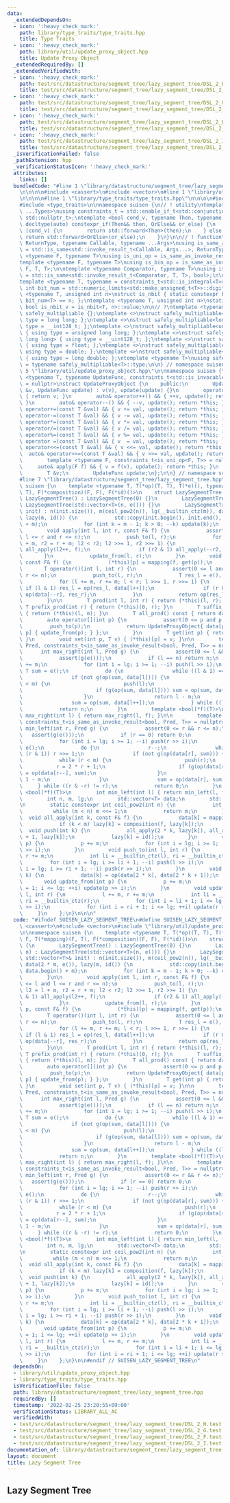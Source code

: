 ```yaml
---
data:
  _extendedDependsOn:
  - icon: ':heavy_check_mark:'
    path: library/type_traits/type_traits.hpp
    title: Type Traits
  - icon: ':heavy_check_mark:'
    path: library/util/update_proxy_object.hpp
    title: Update Proxy Object
  _extendedRequiredBy: []
  _extendedVerifiedWith:
  - icon: ':heavy_check_mark:'
    path: test/src/datastructure/segment_tree/lazy_segment_tree/DSL_2_F.test.cpp
    title: test/src/datastructure/segment_tree/lazy_segment_tree/DSL_2_F.test.cpp
  - icon: ':heavy_check_mark:'
    path: test/src/datastructure/segment_tree/lazy_segment_tree/DSL_2_G.test.cpp
    title: test/src/datastructure/segment_tree/lazy_segment_tree/DSL_2_G.test.cpp
  - icon: ':heavy_check_mark:'
    path: test/src/datastructure/segment_tree/lazy_segment_tree/DSL_2_H.test.cpp
    title: test/src/datastructure/segment_tree/lazy_segment_tree/DSL_2_H.test.cpp
  - icon: ':heavy_check_mark:'
    path: test/src/datastructure/segment_tree/lazy_segment_tree/DSL_2_I.test.cpp
    title: test/src/datastructure/segment_tree/lazy_segment_tree/DSL_2_I.test.cpp
  _isVerificationFailed: false
  _pathExtension: hpp
  _verificationStatusIcon: ':heavy_check_mark:'
  attributes:
    links: []
  bundledCode: "#line 1 \"library/datastructure/segment_tree/lazy_segment_tree.hpp\"\
    \n\n\n\n#include <cassert>\n#include <vector>\n#line 1 \"library/util/update_proxy_object.hpp\"\
    \n\n\n\n#line 1 \"library/type_traits/type_traits.hpp\"\n\n\n\n#include <limits>\n\
    #include <type_traits>\n\nnamespace suisen {\n// ! utility\ntemplate <typename\
    \ ...Types>\nusing constraints_t = std::enable_if_t<std::conjunction_v<Types...>,\
    \ std::nullptr_t>;\ntemplate <bool cond_v, typename Then, typename OrElse>\nconstexpr\
    \ decltype(auto) constexpr_if(Then&& then, OrElse&& or_else) {\n    if constexpr\
    \ (cond_v) {\n        return std::forward<Then>(then);\n    } else {\n       \
    \ return std::forward<OrElse>(or_else);\n    }\n}\n\n// ! function\ntemplate <typename\
    \ ReturnType, typename Callable, typename ...Args>\nusing is_same_as_invoke_result\
    \ = std::is_same<std::invoke_result_t<Callable, Args...>, ReturnType>;\ntemplate\
    \ <typename F, typename T>\nusing is_uni_op = is_same_as_invoke_result<T, F, T>;\n\
    template <typename F, typename T>\nusing is_bin_op = is_same_as_invoke_result<T,\
    \ F, T, T>;\n\ntemplate <typename Comparator, typename T>\nusing is_comparator\
    \ = std::is_same<std::invoke_result_t<Comparator, T, T>, bool>;\n\n// ! integral\n\
    template <typename T, typename = constraints_t<std::is_integral<T>>>\nconstexpr\
    \ int bit_num = std::numeric_limits<std::make_unsigned_t<T>>::digits;\ntemplate\
    \ <typename T, unsigned int n>\nstruct is_nbit { static constexpr bool value =\
    \ bit_num<T> == n; };\ntemplate <typename T, unsigned int n>\nstatic constexpr\
    \ bool is_nbit_v = is_nbit<T, n>::value;\n\n// ?\ntemplate <typename T>\nstruct\
    \ safely_multipliable {};\ntemplate <>\nstruct safely_multipliable<int> { using\
    \ type = long long; };\ntemplate <>\nstruct safely_multipliable<long long> { using\
    \ type = __int128_t; };\ntemplate <>\nstruct safely_multipliable<unsigned int>\
    \ { using type = unsigned long long; };\ntemplate <>\nstruct safely_multipliable<unsigned\
    \ long long> { using type = __uint128_t; };\ntemplate <>\nstruct safely_multipliable<float>\
    \ { using type = float; };\ntemplate <>\nstruct safely_multipliable<double> {\
    \ using type = double; };\ntemplate <>\nstruct safely_multipliable<long double>\
    \ { using type = long double; };\ntemplate <typename T>\nusing safely_multipliable_t\
    \ = typename safely_multipliable<T>::type;\n\n} // namespace suisen\n\n\n#line\
    \ 5 \"library/util/update_proxy_object.hpp\"\n\nnamespace suisen {\n\ntemplate\
    \ <typename T, typename UpdateFunc, constraints_t<std::is_invocable<UpdateFunc>>\
    \ = nullptr>\nstruct UpdateProxyObject {\n    public:\n        UpdateProxyObject(T\
    \ &v, UpdateFunc update) : v(v), update(update) {}\n        operator T() const\
    \ { return v; }\n        auto& operator++() && { ++v, update(); return *this;\
    \ }\n        auto& operator--() && { --v, update(); return *this; }\n        auto&\
    \ operator+=(const T &val) && { v += val, update(); return *this; }\n        auto&\
    \ operator-=(const T &val) && { v -= val, update(); return *this; }\n        auto&\
    \ operator*=(const T &val) && { v *= val, update(); return *this; }\n        auto&\
    \ operator/=(const T &val) && { v /= val, update(); return *this; }\n        auto&\
    \ operator%=(const T &val) && { v %= val, update(); return *this; }\n        auto&\
    \ operator =(const T &val) && { v  = val, update(); return *this; }\n        auto&\
    \ operator<<=(const T &val) && { v <<= val, update(); return *this; }\n      \
    \  auto& operator>>=(const T &val) && { v >>= val, update(); return *this; }\n\
    \        template <typename F, constraints_t<is_uni_op<F, T>> = nullptr>\n   \
    \     auto& apply(F f) && { v = f(v), update(); return *this; }\n    private:\n\
    \        T &v;\n        UpdateFunc update;\n};\n\n} // namespace suisen\n\n\n\
    #line 7 \"library/datastructure/segment_tree/lazy_segment_tree.hpp\"\n\nnamespace\
    \ suisen {\n    template <typename T, T(*op)(T, T), T(*e)(), typename F, T(*mapping)(F,\
    \ T), F(*composition)(F, F), F(*id)()>\n    struct LazySegmentTree {\n       \
    \ LazySegmentTree() : LazySegmentTree(0) {}\n        LazySegmentTree(int n) :\
    \ LazySegmentTree(std::vector<T>(n, e())) {}\n        LazySegmentTree(const std::vector<T>&\
    \ init) : n(init.size()), m(ceil_pow2(n)), lg(__builtin_ctz(m)), data(2 * m, e()),\
    \ lazy(m, id()) {\n            std::copy(init.begin(), init.end(), data.begin()\
    \ + m);\n            for (int k = m - 1; k > 0; --k) update(k);\n        }\n\n\
    \        void apply(int l, int r, const F& f) {\n            assert(0 <= l and\
    \ l <= r and r <= n);\n            push_to(l, r);\n            for (int l2 = l\
    \ + m, r2 = r + m; l2 < r2; l2 >>= 1, r2 >>= 1) {\n                if (l2 & 1)\
    \ all_apply(l2++, f);\n                if (r2 & 1) all_apply(--r2, f);\n     \
    \       }\n            update_from(l, r);\n        }\n        void apply(int p,\
    \ const F& f) {\n            (*this)[p] = mapping(f, get(p));\n        }\n\n \
    \       T operator()(int l, int r) {\n            assert(0 <= l and l <= r and\
    \ r <= n);\n            push_to(l, r);\n            T res_l = e(), res_r = e();\n\
    \            for (l += m, r += m; l < r; l >>= 1, r >>= 1) {\n               \
    \ if (l & 1) res_l = op(res_l, data[l++]);\n                if (r & 1) res_r =\
    \ op(data[--r], res_r);\n            }\n            return op(res_l, res_r);\n\
    \        }\n\n        T prod(int l, int r) { return (*this)(l, r); }\n       \
    \ T prefix_prod(int r) { return (*this)(0, r); }\n        T suffix_prod(int l)\
    \ { return (*this)(l, m); }\n        T all_prod() const { return data[1]; }\n\n\
    \        auto operator[](int p) {\n            assert(0 <= p and p < n);\n   \
    \         push_to(p);\n            return UpdateProxyObject{ data[p + m], [this,\
    \ p] { update_from(p); } };\n        }\n        T get(int p) { return (*this)[p];\
    \ }\n        void set(int p, T v) { (*this)[p] = v; }\n\n        template <typename\
    \ Pred, constraints_t<is_same_as_invoke_result<bool, Pred, T>> = nullptr>\n  \
    \      int max_right(int l, Pred g) {\n            assert(0 <= l && l <= n);\n\
    \            assert(g(e()));\n            if (l == n) return n;\n            l\
    \ += m;\n            for (int i = lg; i >= 1; --i) push(l >> i);\n           \
    \ T sum = e();\n            do {\n                while ((l & 1) == 0) l >>= 1;\n\
    \                if (not g(op(sum, data[l]))) {\n                    while (l\
    \ < m) {\n                        push(l);\n                        l = 2 * l;\n\
    \                        if (g(op(sum, data[l]))) sum = op(sum, data[l++]);\n\
    \                    }\n                    return l - m;\n                }\n\
    \                sum = op(sum, data[l++]);\n            } while ((l & -l) != l);\n\
    \            return n;\n        }\n        template <bool(*f)(T)>\n        int\
    \ max_right(int l) { return max_right(l, f); }\n\n        template <typename Pred,\
    \ constraints_t<is_same_as_invoke_result<bool, Pred, T>> = nullptr>\n        int\
    \ min_left(int r, Pred g) {\n            assert(0 <= r && r <= n);\n         \
    \   assert(g(e()));\n            if (r == 0) return 0;\n            r += m;\n\
    \            for (int i = lg; i >= 1; --i) push(r >> i);\n            T sum =\
    \ e();\n            do {\n                r--;\n                while (r > 1 and\
    \ (r & 1)) r >>= 1;\n                if (not g(op(data[r], sum))) {\n        \
    \            while (r < m) {\n                        push(r);\n             \
    \           r = 2 * r + 1;\n                        if (g(op(data[r], sum))) sum\
    \ = op(data[r--], sum);\n                    }\n                    return r +\
    \ 1 - m;\n                }\n                sum = op(data[r], sum);\n       \
    \     } while ((r & -r) != r);\n            return 0;\n        }\n        template\
    \ <bool(*f)(T)>\n        int min_left(int l) { return min_left(l, f); }\n    private:\n\
    \        int n, m, lg;\n        std::vector<T> data;\n        std::vector<F> lazy;\n\
    \n        static constexpr int ceil_pow2(int n) {\n            int m = 1;\n  \
    \          while (m < n) m <<= 1;\n            return m;\n        }\n\n      \
    \  void all_apply(int k, const F& f) {\n            data[k] = mapping(f, data[k]);\n\
    \            if (k < m) lazy[k] = composition(f, lazy[k]);\n        }\n      \
    \  void push(int k) {\n            all_apply(2 * k, lazy[k]), all_apply(2 * k\
    \ + 1, lazy[k]);\n            lazy[k] = id();\n        }\n        void push_to(int\
    \ p) {\n            p += m;\n            for (int i = lg; i >= 1; --i) push(p\
    \ >> i);\n        }\n        void push_to(int l, int r) {\n            l += m,\
    \ r += m;\n            int li = __builtin_ctz(l), ri = __builtin_ctz(r);\n   \
    \         for (int i = lg; i >= li + 1; --i) push(l >> i);\n            for (int\
    \ i = lg; i >= ri + 1; --i) push(r >> i);\n        }\n        void update(int\
    \ k) {\n            data[k] = op(data[2 * k], data[2 * k + 1]);\n        }\n \
    \       void update_from(int p) {\n            p += m;\n            for (int i\
    \ = 1; i <= lg; ++i) update(p >> i);\n        }\n        void update_from(int\
    \ l, int r) {\n            l += m, r += m;\n            int li = __builtin_ctz(l),\
    \ ri = __builtin_ctz(r);\n            for (int i = li + 1; i <= lg; ++i) update(l\
    \ >> i);\n            for (int i = ri + 1; i <= lg; ++i) update(r >> i);\n   \
    \     }\n    };\n}\n\n\n"
  code: "#ifndef SUISEN_LAZY_SEGMENT_TREE\n#define SUISEN_LAZY_SEGMENT_TREE\n\n#include\
    \ <cassert>\n#include <vector>\n#include \"library/util/update_proxy_object.hpp\"\
    \n\nnamespace suisen {\n    template <typename T, T(*op)(T, T), T(*e)(), typename\
    \ F, T(*mapping)(F, T), F(*composition)(F, F), F(*id)()>\n    struct LazySegmentTree\
    \ {\n        LazySegmentTree() : LazySegmentTree(0) {}\n        LazySegmentTree(int\
    \ n) : LazySegmentTree(std::vector<T>(n, e())) {}\n        LazySegmentTree(const\
    \ std::vector<T>& init) : n(init.size()), m(ceil_pow2(n)), lg(__builtin_ctz(m)),\
    \ data(2 * m, e()), lazy(m, id()) {\n            std::copy(init.begin(), init.end(),\
    \ data.begin() + m);\n            for (int k = m - 1; k > 0; --k) update(k);\n\
    \        }\n\n        void apply(int l, int r, const F& f) {\n            assert(0\
    \ <= l and l <= r and r <= n);\n            push_to(l, r);\n            for (int\
    \ l2 = l + m, r2 = r + m; l2 < r2; l2 >>= 1, r2 >>= 1) {\n                if (l2\
    \ & 1) all_apply(l2++, f);\n                if (r2 & 1) all_apply(--r2, f);\n\
    \            }\n            update_from(l, r);\n        }\n        void apply(int\
    \ p, const F& f) {\n            (*this)[p] = mapping(f, get(p));\n        }\n\n\
    \        T operator()(int l, int r) {\n            assert(0 <= l and l <= r and\
    \ r <= n);\n            push_to(l, r);\n            T res_l = e(), res_r = e();\n\
    \            for (l += m, r += m; l < r; l >>= 1, r >>= 1) {\n               \
    \ if (l & 1) res_l = op(res_l, data[l++]);\n                if (r & 1) res_r =\
    \ op(data[--r], res_r);\n            }\n            return op(res_l, res_r);\n\
    \        }\n\n        T prod(int l, int r) { return (*this)(l, r); }\n       \
    \ T prefix_prod(int r) { return (*this)(0, r); }\n        T suffix_prod(int l)\
    \ { return (*this)(l, m); }\n        T all_prod() const { return data[1]; }\n\n\
    \        auto operator[](int p) {\n            assert(0 <= p and p < n);\n   \
    \         push_to(p);\n            return UpdateProxyObject{ data[p + m], [this,\
    \ p] { update_from(p); } };\n        }\n        T get(int p) { return (*this)[p];\
    \ }\n        void set(int p, T v) { (*this)[p] = v; }\n\n        template <typename\
    \ Pred, constraints_t<is_same_as_invoke_result<bool, Pred, T>> = nullptr>\n  \
    \      int max_right(int l, Pred g) {\n            assert(0 <= l && l <= n);\n\
    \            assert(g(e()));\n            if (l == n) return n;\n            l\
    \ += m;\n            for (int i = lg; i >= 1; --i) push(l >> i);\n           \
    \ T sum = e();\n            do {\n                while ((l & 1) == 0) l >>= 1;\n\
    \                if (not g(op(sum, data[l]))) {\n                    while (l\
    \ < m) {\n                        push(l);\n                        l = 2 * l;\n\
    \                        if (g(op(sum, data[l]))) sum = op(sum, data[l++]);\n\
    \                    }\n                    return l - m;\n                }\n\
    \                sum = op(sum, data[l++]);\n            } while ((l & -l) != l);\n\
    \            return n;\n        }\n        template <bool(*f)(T)>\n        int\
    \ max_right(int l) { return max_right(l, f); }\n\n        template <typename Pred,\
    \ constraints_t<is_same_as_invoke_result<bool, Pred, T>> = nullptr>\n        int\
    \ min_left(int r, Pred g) {\n            assert(0 <= r && r <= n);\n         \
    \   assert(g(e()));\n            if (r == 0) return 0;\n            r += m;\n\
    \            for (int i = lg; i >= 1; --i) push(r >> i);\n            T sum =\
    \ e();\n            do {\n                r--;\n                while (r > 1 and\
    \ (r & 1)) r >>= 1;\n                if (not g(op(data[r], sum))) {\n        \
    \            while (r < m) {\n                        push(r);\n             \
    \           r = 2 * r + 1;\n                        if (g(op(data[r], sum))) sum\
    \ = op(data[r--], sum);\n                    }\n                    return r +\
    \ 1 - m;\n                }\n                sum = op(data[r], sum);\n       \
    \     } while ((r & -r) != r);\n            return 0;\n        }\n        template\
    \ <bool(*f)(T)>\n        int min_left(int l) { return min_left(l, f); }\n    private:\n\
    \        int n, m, lg;\n        std::vector<T> data;\n        std::vector<F> lazy;\n\
    \n        static constexpr int ceil_pow2(int n) {\n            int m = 1;\n  \
    \          while (m < n) m <<= 1;\n            return m;\n        }\n\n      \
    \  void all_apply(int k, const F& f) {\n            data[k] = mapping(f, data[k]);\n\
    \            if (k < m) lazy[k] = composition(f, lazy[k]);\n        }\n      \
    \  void push(int k) {\n            all_apply(2 * k, lazy[k]), all_apply(2 * k\
    \ + 1, lazy[k]);\n            lazy[k] = id();\n        }\n        void push_to(int\
    \ p) {\n            p += m;\n            for (int i = lg; i >= 1; --i) push(p\
    \ >> i);\n        }\n        void push_to(int l, int r) {\n            l += m,\
    \ r += m;\n            int li = __builtin_ctz(l), ri = __builtin_ctz(r);\n   \
    \         for (int i = lg; i >= li + 1; --i) push(l >> i);\n            for (int\
    \ i = lg; i >= ri + 1; --i) push(r >> i);\n        }\n        void update(int\
    \ k) {\n            data[k] = op(data[2 * k], data[2 * k + 1]);\n        }\n \
    \       void update_from(int p) {\n            p += m;\n            for (int i\
    \ = 1; i <= lg; ++i) update(p >> i);\n        }\n        void update_from(int\
    \ l, int r) {\n            l += m, r += m;\n            int li = __builtin_ctz(l),\
    \ ri = __builtin_ctz(r);\n            for (int i = li + 1; i <= lg; ++i) update(l\
    \ >> i);\n            for (int i = ri + 1; i <= lg; ++i) update(r >> i);\n   \
    \     }\n    };\n}\n\n#endif // SUISEN_LAZY_SEGMENT_TREE\n"
  dependsOn:
  - library/util/update_proxy_object.hpp
  - library/type_traits/type_traits.hpp
  isVerificationFile: false
  path: library/datastructure/segment_tree/lazy_segment_tree.hpp
  requiredBy: []
  timestamp: '2022-02-25 23:20:55+09:00'
  verificationStatus: LIBRARY_ALL_AC
  verifiedWith:
  - test/src/datastructure/segment_tree/lazy_segment_tree/DSL_2_H.test.cpp
  - test/src/datastructure/segment_tree/lazy_segment_tree/DSL_2_G.test.cpp
  - test/src/datastructure/segment_tree/lazy_segment_tree/DSL_2_F.test.cpp
  - test/src/datastructure/segment_tree/lazy_segment_tree/DSL_2_I.test.cpp
documentation_of: library/datastructure/segment_tree/lazy_segment_tree.hpp
layout: document
title: Lazy Segment Tree
---
```

## Lazy Segment Tree